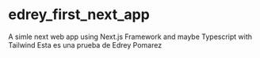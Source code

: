 # edrey_first_next_app
A simle next web app using Next.js Framework and maybe Typescript with Tailwind
Esta es una prueba de Edrey Pomarez